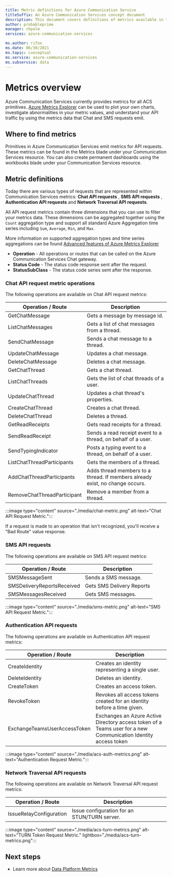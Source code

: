 ```yaml
---
title: Metric definitions for Azure Communication Service
titleSuffix: An Azure Communication Services concept document
description: This document covers definitions of metrics available in the Azure portal.
author: probableprime
manager: chpalm
services: azure-communication-services

ms.author: rifox
ms.date: 06/30/2021
ms.topic: conceptual
ms.service: azure-communication-services
ms.subservice: data
---
```

# Metrics overview

Azure Communication Services currently provides metrics for all ACS primitives. [Azure Metrics Explorer](../../azure-monitor/essentials/metrics-getting-started.md) can be used to plot your own charts, investigate abnormalities in your metric values, and understand your API traffic by using the metrics data that Chat and SMS requests emit.

## Where to find metrics

Primitives in Azure Communication Services emit metrics for API requests. These metrics can be found in the Metrics blade under your Communication Services resource. You can also create permanent dashboards using the workbooks blade under your Communication Services resource.

## Metric definitions

Today there are various types of requests that are represented within Communication Services metrics: **Chat API requests** , **SMS API requests** , **Authentication API requests** and **Network Traversal API requests**.

All API request metrics contain three dimensions that you can use to filter your metrics data. These dimensions can be aggregated together using the `Count` aggregation type and support all standard Azure Aggregation time series including `Sum`, `Average`, `Min`, and `Max`.

More information on supported aggregation types and time series aggregations can be found [Advanced features of Azure Metrics Explorer](../../azure-monitor/essentials/metrics-charts.md#aggregation)

- **Operation** - All operations or routes that can be called on the Azure Communication Services Chat gateway.
- **Status Code** - The status code response sent after the request.
- **StatusSubClass** - The status code series sent after the response. 


### Chat API request metric operations

The following operations are available on Chat API request metrics:

| Operation / Route    | Description                                                                                    |
| -------------------- | ---------------------------------------------------------------------------------------------- |
| GetChatMessage       | Gets a message by message id. |
| ListChatMessages     | Gets a list of chat messages from a thread. |
| SendChatMessage      | Sends a chat message to a thread. |
| UpdateChatMessage    | Updates a chat message. |
| DeleteChatMessage    | Deletes a chat message. |
| GetChatThread        | Gets a chat thread. |
| ListChatThreads      | Gets the list of chat threads of a user. |
| UpdateChatThread     | Updates a chat thread's properties. |
| CreateChatThread     | Creates a chat thread. |
| DeleteChatThread     | Deletes a thread. |
| GetReadReceipts      | Gets read receipts for a thread. |
| SendReadReceipt      | Sends a read receipt event to a thread, on behalf of a user. |
| SendTypingIndicator           | Posts a typing event to a thread, on behalf of a user. |
| ListChatThreadParticipants    | Gets the members of a thread. |
| AddChatThreadParticipants     | Adds thread members to a thread. If members already exist, no change occurs. |
| RemoveChatThreadParticipant   | Remove a member from a thread. |

:::image type="content" source="./media/chat-metric.png" alt-text="Chat API Request Metric.":::

If a request is made to an operation that isn't recognized, you'll receive a "Bad Route" value response.

### SMS API requests

The following operations are available on SMS API request metrics:

| Operation / Route    | Description                                                                                    |
| -------------------- | ---------------------------------------------------------------------------------------------- |
| SMSMessageSent       | Sends a SMS message. |
| SMSDeliveryReportsReceived     | Gets SMS Delivery Reports |
| SMSMessagesReceived      | Gets SMS messages. |


:::image type="content" source="./media/sms-metric.png" alt-text="SMS API Request Metric.":::

### Authentication API requests

The following operations are available on Authentication API request metrics:

| Operation / Route    | Description                                                                                    |
| -------------------- | ---------------------------------------------------------------------------------------------- |
| CreateIdentity       | Creates an identity representing a single user. |
| DeleteIdentity       | Deletes an identity. |
| CreateToken          | Creates an access token. |
| RevokeToken          | Revokes all access tokens created for an identity before a time given. |
| ExchangeTeamsUserAccessToken | Exchanges an Azure Active Directory access token of a Teams user for a new Communication Identity access token |


:::image type="content" source="./media/acs-auth-metrics.png" alt-text="Authentication Request Metric.":::

### Network Traversal API requests

The following operations are available on Network Traversal API request metrics:

| Operation / Route    | Description                                                                                    |
| -------------------- | ---------------------------------------------------------------------------------------------- |
| IssueRelayConfiguration       | Issue configuration for an STUN/TURN server. |

:::image type="content" source="./media/acs-turn-metrics.png" alt-text="TURN Token Request Metric." lightbox="./media/acs-turn-metrics.png":::

## Next steps

- Learn more about [Data Platform Metrics](../../azure-monitor/essentials/data-platform-metrics.md)
